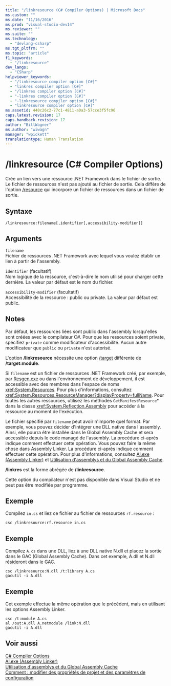 ```yaml
---
title: "/linkresource (C# Compiler Options) | Microsoft Docs"
ms.custom: ""
ms.date: "11/16/2016"
ms.prod: "visual-studio-dev14"
ms.reviewer: ""
ms.suite: ""
ms.technology: 
  - "devlang-csharp"
ms.tgt_pltfrm: ""
ms.topic: "article"
f1_keywords: 
  - "/linkresource"
dev_langs: 
  - "CSharp"
helpviewer_keywords: 
  - "/linkresource compiler option [C#]"
  - "linkres compiler option [C#]"
  - "/linkres compiler option [C#]"
  - "-linkres compiler option [C#]"
  - "-linkresource compiler option [C#]"
  - "linkresource compiler option [C#]"
ms.assetid: 440c26c2-77c1-4811-a0a3-57cce3f5fc96
caps.latest.revision: 17
caps.handback.revision: 17
author: "BillWagner"
ms.author: "wiwagn"
manager: "wpickett"
translationtype: Human Translation
---
```

# /linkresource (C# Compiler Options)
Crée un lien vers une ressource .NET Framework dans le fichier de sortie.  Le fichier de ressources n'est pas ajouté au fichier de sortie.  Cela diffère de l'option [\/resource](../../../csharp/language-reference/compiler-options/resource-compiler-option.md) qui incorpore un fichier de ressources dans un fichier de sortie.  
  
## Syntaxe  
  
```  
/linkresource:filename[,identifier[,accessibility-modifier]]  
```  
  
## Arguments  
 `filename`  
 Fichier de ressources .NET Framework avec lequel vous voulez établir un lien à partir de l'assembly.  
  
 `identifier` \(facultatif\)  
 Nom logique de la ressource, c'est\-à\-dire le nom utilisé pour charger cette dernière.  La valeur par défaut est le nom du fichier.  
  
 `accessibility-modifier` \(facultatif\)  
 Accessibilité de la ressource : public ou private.  La valeur par défaut est public.  
  
## Notes  
 Par défaut, les ressources liées sont public dans l'assembly lorsqu'elles sont créées avec le compilateur C\#.  Pour que les ressources soient private, spécifiez `private` comme modificateur d'accessibilité.  Aucun autre modificateur que `public` ou `private` n'est autorisé.  
  
 L'option **\/linkresource** nécessite une option [\/target](../../../csharp/language-reference/compiler-options/target-compiler-option.md) différente de **\/target:module**.  
  
 Si `filename` est un fichier de ressources .NET Framework créé, par exemple, par [Resgen.exe](../Topic/Resgen.exe%20\(Resource%20File%20Generator\).md) ou dans l'environnement de développement, il est accessible avec des membres dans l'espace de noms <xref:System.Resources>.  Pour plus d'informations, consultez <xref:System.Resources.ResourceManager?displayProperty=fullName>.  Pour toutes les autres ressources, utilisez les méthodes `GetManifestResource`\* dans la classe <xref:System.Reflection.Assembly> pour accéder à la ressource au moment de l'exécution.  
  
 Le fichier spécifié par `filename` peut avoir n'importe quel format.  Par exemple, vous pouvez décider d'intégrer une DLL native dans l'assembly. Ainsi, elle pourra être installée dans le Global Assembly Cache et sera accessible depuis le code managé de l'assembly.  La procédure ci\-après indique comment effectuer cette opération.  Vous pouvez faire la même chose dans Assembly Linker.  La procédure ci\-après indique comment effectuer cette opération.  Pour plus d'informations, consultez [Al.exe \(Assembly Linker\)](../Topic/Al.exe%20\(Assembly%20Linker\).md) et [Utilisation d'assemblys et du Global Assembly Cache](../Topic/Working%20with%20Assemblies%20and%20the%20Global%20Assembly%20Cache.md).  
  
 **\/linkres** est la forme abrégée de **\/linkresource**.  
  
 Cette option du compilateur n'est pas disponible dans Visual Studio et ne peut pas être modifiée par programme.  
  
## Exemple  
 Compilez `in.cs` et liez ce fichier au fichier de ressources `rf.resource` :  
  
```  
csc /linkresource:rf.resource in.cs  
```  
  
## Exemple  
 Compilez `A.cs` dans une DLL, liez à une DLL native N.dll et placez la sortie dans le GAC \(Global Assembly Cache\).  Dans cet exemple, A.dll et N.dll résideront dans le GAC.  
  
```  
csc /linkresource:N.dll /t:library A.cs  
gacutil -i A.dll  
```  
  
## Exemple  
 Cet exemple effectue la même opération que le précédent, mais en utilisant les options Assembly Linker.  
  
```  
csc /t:module A.cs  
al /out:A.dll A.netmodule /link:N.dll   
gacutil -i A.dll  
```  
  
## Voir aussi  
 [C\# Compiler Options](../../../csharp/language-reference/compiler-options/index.md)   
 [Al.exe \(Assembly Linker\)](../Topic/Al.exe%20\(Assembly%20Linker\).md)   
 [Utilisation d'assemblys et du Global Assembly Cache](../Topic/Working%20with%20Assemblies%20and%20the%20Global%20Assembly%20Cache.md)   
 [Comment : modifier des propriétés de projet et des paramètres de configuration](http://msdn.microsoft.com/fr-fr/e7184bc5-2f2b-4b4f-aa9a-3ecfcbc48b67)